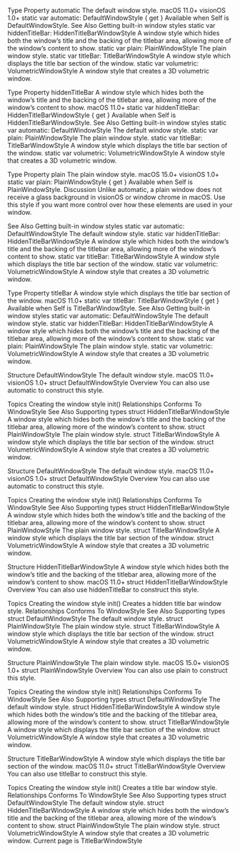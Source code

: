Type Property
automatic
The default window style.
macOS 11.0+
visionOS 1.0+
static var automatic: DefaultWindowStyle { get }
Available when Self is DefaultWindowStyle.
See Also
Getting built-in window styles
static var hiddenTitleBar: HiddenTitleBarWindowStyle
A window style which hides both the window’s title and the backing of the titlebar area, allowing more of the window’s content to show.
static var plain: PlainWindowStyle
The plain window style.
static var titleBar: TitleBarWindowStyle
A window style which displays the title bar section of the window.
static var volumetric: VolumetricWindowStyle
A window style that creates a 3D volumetric window.


Type Property
hiddenTitleBar
A window style which hides both the window’s title and the backing of the titlebar area, allowing more of the window’s content to show.
macOS 11.0+
static var hiddenTitleBar: HiddenTitleBarWindowStyle { get }
Available when Self is HiddenTitleBarWindowStyle.
See Also
Getting built-in window styles
static var automatic: DefaultWindowStyle
The default window style.
static var plain: PlainWindowStyle
The plain window style.
static var titleBar: TitleBarWindowStyle
A window style which displays the title bar section of the window.
static var volumetric: VolumetricWindowStyle
A window style that creates a 3D volumetric window.


Type Property
plain
The plain window style.
macOS 15.0+
visionOS 1.0+
static var plain: PlainWindowStyle { get }
Available when Self is PlainWindowStyle.
Discussion
Unlike automatic, a plain window does not receive a glass background in visionOS or window chrome in macOS. Use this style if you want more control over how these elements are used in your window.

See Also
Getting built-in window styles
static var automatic: DefaultWindowStyle
The default window style.
static var hiddenTitleBar: HiddenTitleBarWindowStyle
A window style which hides both the window’s title and the backing of the titlebar area, allowing more of the window’s content to show.
static var titleBar: TitleBarWindowStyle
A window style which displays the title bar section of the window.
static var volumetric: VolumetricWindowStyle
A window style that creates a 3D volumetric window.


Type Property
titleBar
A window style which displays the title bar section of the window.
macOS 11.0+
static var titleBar: TitleBarWindowStyle { get }
Available when Self is TitleBarWindowStyle.
See Also
Getting built-in window styles
static var automatic: DefaultWindowStyle
The default window style.
static var hiddenTitleBar: HiddenTitleBarWindowStyle
A window style which hides both the window’s title and the backing of the titlebar area, allowing more of the window’s content to show.
static var plain: PlainWindowStyle
The plain window style.
static var volumetric: VolumetricWindowStyle
A window style that creates a 3D volumetric window.


Structure
DefaultWindowStyle
The default window style.
macOS 11.0+
visionOS 1.0+
struct DefaultWindowStyle
Overview
You can also use automatic to construct this style.

Topics
Creating the window style
init()
Relationships
Conforms To
WindowStyle
See Also
Supporting types
struct HiddenTitleBarWindowStyle
A window style which hides both the window’s title and the backing of the titlebar area, allowing more of the window’s content to show.
struct PlainWindowStyle
The plain window style.
struct TitleBarWindowStyle
A window style which displays the title bar section of the window.
struct VolumetricWindowStyle
A window style that creates a 3D volumetric window.


Structure
DefaultWindowStyle
The default window style.
macOS 11.0+
visionOS 1.0+
struct DefaultWindowStyle
Overview
You can also use automatic to construct this style.

Topics
Creating the window style
init()
Relationships
Conforms To
WindowStyle
See Also
Supporting types
struct HiddenTitleBarWindowStyle
A window style which hides both the window’s title and the backing of the titlebar area, allowing more of the window’s content to show.
struct PlainWindowStyle
The plain window style.
struct TitleBarWindowStyle
A window style which displays the title bar section of the window.
struct VolumetricWindowStyle
A window style that creates a 3D volumetric window.


Structure
HiddenTitleBarWindowStyle
A window style which hides both the window’s title and the backing of the titlebar area, allowing more of the window’s content to show.
macOS 11.0+
struct HiddenTitleBarWindowStyle
Overview
You can also use hiddenTitleBar to construct this style.

Topics
Creating the window style
init()
Creates a hidden title bar window style.
Relationships
Conforms To
WindowStyle
See Also
Supporting types
struct DefaultWindowStyle
The default window style.
struct PlainWindowStyle
The plain window style.
struct TitleBarWindowStyle
A window style which displays the title bar section of the window.
struct VolumetricWindowStyle
A window style that creates a 3D volumetric window.


Structure
PlainWindowStyle
The plain window style.
macOS 15.0+
visionOS 1.0+
struct PlainWindowStyle
Overview
You can also use plain to construct this style.

Topics
Creating the window style
init()
Relationships
Conforms To
WindowStyle
See Also
Supporting types
struct DefaultWindowStyle
The default window style.
struct HiddenTitleBarWindowStyle
A window style which hides both the window’s title and the backing of the titlebar area, allowing more of the window’s content to show.
struct TitleBarWindowStyle
A window style which displays the title bar section of the window.
struct VolumetricWindowStyle
A window style that creates a 3D volumetric window.


Structure
TitleBarWindowStyle
A window style which displays the title bar section of the window.
macOS 11.0+
struct TitleBarWindowStyle
Overview
You can also use titleBar to construct this style.

Topics
Creating the window style
init()
Creates a title bar window style.
Relationships
Conforms To
WindowStyle
See Also
Supporting types
struct DefaultWindowStyle
The default window style.
struct HiddenTitleBarWindowStyle
A window style which hides both the window’s title and the backing of the titlebar area, allowing more of the window’s content to show.
struct PlainWindowStyle
The plain window style.
struct VolumetricWindowStyle
A window style that creates a 3D volumetric window.
Current page is TitleBarWindowStyle
